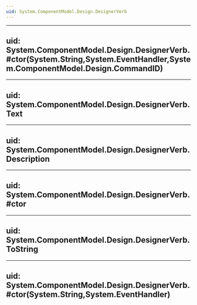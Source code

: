 ```yaml
---
uid: System.ComponentModel.Design.DesignerVerb
---
```


---
uid: System.ComponentModel.Design.DesignerVerb.#ctor(System.String,System.EventHandler,System.ComponentModel.Design.CommandID)
---

---
uid: System.ComponentModel.Design.DesignerVerb.Text
---

---
uid: System.ComponentModel.Design.DesignerVerb.Description
---

---
uid: System.ComponentModel.Design.DesignerVerb.#ctor
---

---
uid: System.ComponentModel.Design.DesignerVerb.ToString
---

---
uid: System.ComponentModel.Design.DesignerVerb.#ctor(System.String,System.EventHandler)
---
